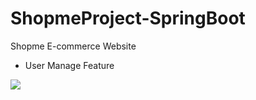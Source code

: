 # ShopmeProject-SpringBoot
Shopme E-commerce Website

* User Manage Feature

<a href='https://postimg.cc/SjHF3Jdm' target='_blank'><img src='https://i.postimg.cc/SjHF3Jdm/spring-user.png'/></a>
